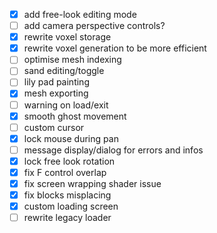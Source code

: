 - [x] add free-look editing mode
- [ ] add camera perspective controls?
- [x] rewrite voxel storage
- [x] rewrite voxel generation to be more efficient
- [ ] optimise mesh indexing
- [ ] sand editing/toggle
- [ ] lily pad painting
- [x] mesh exporting
- [ ] warning on load/exit
- [x] smooth ghost movement
- [ ] custom cursor
- [x] lock mouse during pan
- [ ] message display/dialog for errors and infos
- [x] lock free look rotation
- [x] fix F control overlap
- [x] fix screen wrapping shader issue
- [x] fix blocks misplacing
- [x] custom loading screen
- [ ] rewrite legacy loader